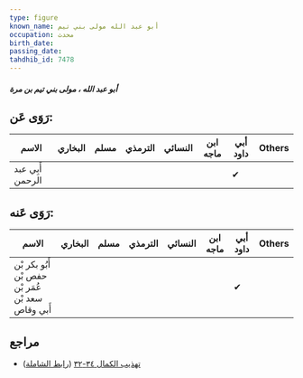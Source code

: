 ```yaml
---
type: figure
known_name: أبو عبد الله مولى بني تيم
occupation: محدث
birth_date:
passing_date:
tahdhib_id: 7478
---
```

##### أبو عبد الله ، مولى بني تيم بن مرة

## رَوَى عَن:
| الاسم            | البخاري | مسلم | الترمذي | النسائي | ابن ماجه | أبي داود | Others |
| ---------------- | ------- | ---- | ------- | ------- | -------- | -------- | ------ |
| أَبِي عبد الرحمن |         |      |         |         |          | ✔        |        |
## رَوَى عَنه:
| الاسم                                             | البخاري | مسلم | الترمذي | النسائي | ابن ماجه | أبي داود | Others |
| ------------------------------------------------- | ------- | ---- | ------- | ------- | -------- | -------- | ------ |
| أَبُو بكر بْن حفص بْن عُمَر بْن سعد بْن أَبي وقاص |         |      |         |         |          | ✔        |        |
## مراجع
- [تهذيب الكمال ٣٤-٣٢](obsidian://open?vault=Tahdhib-al-Kamal&file=Figures/٧٤٧٨-أبو%20عبد%20الله%20،%20مولى%20بني%20تيم%20بن%20مرة) ([رابط الشاملة](https://shamela.ws/book/3722/18149))